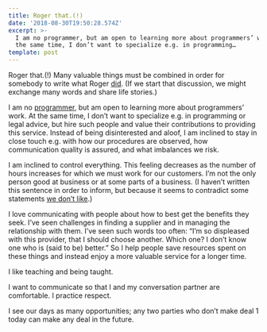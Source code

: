 ```yaml
---
title: Roger that.(!)
date: '2018-08-30T19:50:28.574Z'
excerpt: >-
  I am no programmer, but am open to learning more about programmers’ work. At
  the same time, I don’t want to specialize e.g. in programming…
template: post
---
```

Roger that.(!) Many valuable things must be combined in order for somebody to write what Roger [did](https://medium.com/@infoarbitrage/andrew-the-list-is-expansive-but-a-few-common-areas-include-87f22f4a3b8c). (If we start that discussion, we might exchange many words and share life stories.)

I am no [programmer](https://www.sol.enterprises/ask-for/software), but am open to learning more about programmers’ work. At the same time, I don’t want to specialize e.g. in programming or legal advice, but hire such people and value their contributions to providing this service. Instead of being disinterested and aloof, I am inclined to stay in close touch e.g. with how our procedures are observed, how communication quality is assured, and what imbalances we risk.

I am inclined to control everything. This feeling decreases as the number of hours increases for which we must work for our customers. I’m not the only person good at business or at some parts of a business. (I haven’t written this sentence in order to inform, but because it seems to contradict some statements [we don’t like](https://media.giphy.com/media/l4HodBpDmoMA5p9bG/giphy.gif).)

I love communicating with people about how to best get the benefits they seek. I’ve seen challenges in finding a supplier and in managing the relationship with them. I’ve seen such words too often: “I’m so displeased with this provider, that I should choose another. Which one? I don’t know one who is (said to be) better.” So I help people save resources spent on these things and instead enjoy a more valuable service for a longer time.

I like teaching and being taught.

I want to communicate so that I and my conversation partner are comfortable. I practice respect.

I see our days as many opportunities; any two parties who don’t make deal 1 today can make any deal in the future.
